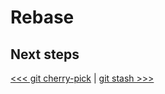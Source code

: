 # Rebase

## Next steps

[<<< git cherry-pick](../05_cherry_pick/README.md) |
[git stash >>>](../07_stash/README.md)


